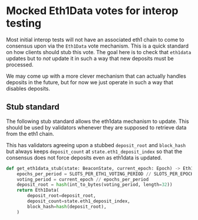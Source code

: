 # Mocked Eth1Data votes for interop testing

Most initial interop tests will not have an associated eth1 chain to come to consensus upon via the `Eth1Data` vote mechanism. This is a quick standard on how clients should stub this vote. The goal here is to check that `eth1data` updates but to _not_ update it in such a way that new deposits must be processed.

We may come up with a more clever mechanism that can actually handles deposits in the future, but for now we just operate in such a way that disables deposits.

## Stub standard

The following stub standard allows the eth1data mechanism to update. This should be used by validators whenever they are supposed to retrieve data from the eth1 chain.

This has validators agreeing upon a stubbed `deposit_root` and `block_hash` but always keeps `deposit_count` at `state.eth1_deposit_index` so that the consensus does not force deposits even as eth1data is updated. 

```python
def get_eth1data_stub(state: BeaconState, current_epoch: Epoch) -> Eth1Data:
    epochs_per_period = SLOTS_PER_ETH1_VOTING_PERIOD // SLOTS_PER_EPOCH
    voting_period = current_epoch // epochs_per_period
    deposit_root = hash(int_to_bytes(voting_period, length=32))
    return Eth1Data(
        deposit_root=deposit_root,
        deposit_count=state.eth1_deposit_index,
        block_hash=hash(deposit_root),
    )
